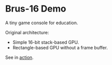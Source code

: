 # Brus-16 Demo

A tiny game console for education.

Original architecture:

- Simple 16-bit stack-based GPU.
- Rectangle-based GPU without a frame buffer.


See in [action](https://true-grue.github.io/Brus-16-Demo/brus16.html#1).
